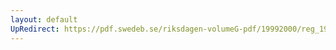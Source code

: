 ```yaml
---
layout: default
UpRedirect: https://pdf.swedeb.se/riksdagen-volumeG-pdf/19992000/reg_19992000/reg_19992000_0340.pdf
---
```

